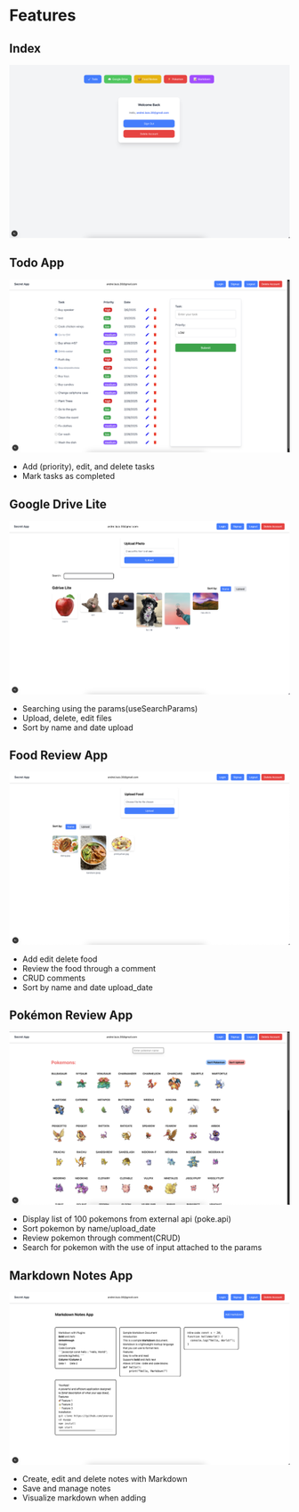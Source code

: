 # Features

## Index

![TODO](./public/app.png)

## Todo App

![TODO](./public/todo.png)

- Add (priority), edit, and delete tasks
- Mark tasks as completed

## Google Drive Lite

![GdriveLite](./public/gdrive.png)

- Searching using the params(useSearchParams)
- Upload, delete, edit files
- Sort by name and date upload

## Food Review App

![FoodReview](./public/food_review.png)

- Add edit delete food
- Review the food through a comment
- CRUD comments
- Sort by name and date upload_date

## Pokémon Review App

![Pokemon](./public/pokemon.png)

- Display list of 100 pokemons from external api (poke.api)
- Sort pokemon by name/upload_date
- Review pokemon through comment(CRUD)
- Search for pokemon with the use of input attached to the params

## Markdown Notes App

![Markdown](./public/markdown.png)

- Create, edit and delete notes with Markdown
- Save and manage notes
- Visualize markdown when adding
